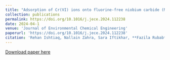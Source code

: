 ```yaml
---
title: "Adsorption of Cr(VI) ions onto fluorine-free niobium carbide (MXene) and machine learning prediction with high precision"
collection: publications
permalink: https://doi.org/10.1016/j.jece.2024.112238
date: 2024-04-1
venue: 'Journal of Environmental Chemical Engineering'
paperurl: 'https://doi.org/10.1016/j.jece.2024.112238'
citation: 'Rehan Ishtiaq, Nallain Zahra, Sara Iftikhar, **Fazila Rubab**, Khawar Sultan, Ather Abbas, Sze-Mun Lam, Zeeshan Haider Jaffari, Ki Young Park. (2024). "Adsorption of Cr(VI) ions onto fluorine-free niobium carbide (MXene) and machine learning prediction with high precision"; <i>Journal of Environmental Chemical Engineering</i>. 1(1).'
---
```



[Download paper here](https://doi.org/10.1016/j.jece.2024.112238)
